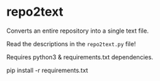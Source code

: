 # repo2text
Converts an entire repository into a single text file.

Read the descriptions in the `repo2text.py` file!

Requires python3 & requirements.txt dependencies.

pip install -r requirements.txt

